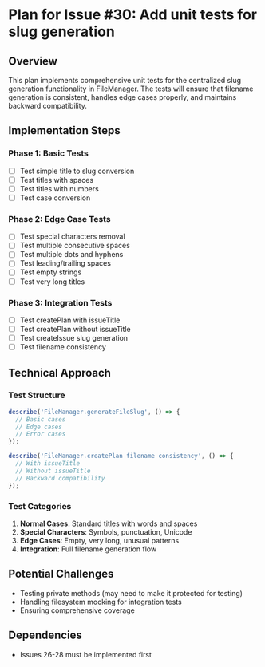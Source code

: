 # Plan for Issue #30: Add unit tests for slug generation

## Overview

This plan implements comprehensive unit tests for the centralized slug generation functionality in FileManager. The tests will ensure that filename generation is consistent, handles edge cases properly, and maintains backward compatibility.

## Implementation Steps

### Phase 1: Basic Tests
- [ ] Test simple title to slug conversion
- [ ] Test titles with spaces
- [ ] Test titles with numbers
- [ ] Test case conversion

### Phase 2: Edge Case Tests
- [ ] Test special characters removal
- [ ] Test multiple consecutive spaces
- [ ] Test multiple dots and hyphens
- [ ] Test leading/trailing spaces
- [ ] Test empty strings
- [ ] Test very long titles

### Phase 3: Integration Tests
- [ ] Test createPlan with issueTitle
- [ ] Test createPlan without issueTitle
- [ ] Test createIssue slug generation
- [ ] Test filename consistency

## Technical Approach

### Test Structure
```typescript
describe('FileManager.generateFileSlug', () => {
  // Basic cases
  // Edge cases
  // Error cases
});

describe('FileManager.createPlan filename consistency', () => {
  // With issueTitle
  // Without issueTitle
  // Backward compatibility
});
```

### Test Categories
1. **Normal Cases**: Standard titles with words and spaces
2. **Special Characters**: Symbols, punctuation, Unicode
3. **Edge Cases**: Empty, very long, unusual patterns
4. **Integration**: Full filename generation flow

## Potential Challenges
- Testing private methods (may need to make it protected for testing)
- Handling filesystem mocking for integration tests
- Ensuring comprehensive coverage

## Dependencies
- Issues 26-28 must be implemented first